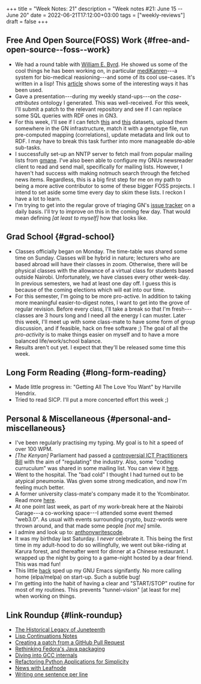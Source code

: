 +++
title = "Week Notes: 21"
description = "Week notes #21: June 15 -- June 20"
date = 2022-06-21T17:12:00+03:00
tags = ["weekly-reviews"]
draft = false
+++

## Free And Open Source(FOSS) Work {#free-and-open-source--foss--work}

-   We had a round table with [William E. Byrd](http://webyrd.net/).
    He showed us some of the cool things he has been working on, in particular [mediKanren](https://github.com/webyrd/mediKanren)---a system for bio-medical reasioning---and some of its cool use-cases.
    It's written in a lisp!
    This [article](https://www.techtimes.com/articles/264042/20210811/ai-known-medikanren-helps-find-treatment-rare-neuro-condition-other-illness.htm) shows some of the interesting ways it has been used.
-   Gave a presentation---during my weekly stand-ups---on the _case-attributes_ ontology I generated. This was well-received.
    For this week, I'll submit a patch to the relevant repository and see if I can replace some SQL queries with RDF ones in GN3.
-   For this week, I'll see if I can fetch [this](https://www.jax.org/research-and-faculty/resources/mouse-phenome-database) and [this](https://phenome.jax.org/search/details/archives?searchterm=diabetes+) datasets, upload them somewhere in the GN infrastructure, match it with a genotype file, run pre-computed mapping (correlations), update metadata and link out to RDF.
    I may have to break this task further into more manageable do-able sub-tasks.
-   I successfully set-up an NNTP server to fetch mail from popular mailing lists from [gmane](https://gmane.io).
    I've also been able to configure my GNUs newsreader client to read and send mail, specifically for mailing lists.
    However, I haven't had success with making notmuch search through the fetched news items.
    Regardless, this is a big first step for me on my path to being a more active contributor to some of these bigger FOSS projects.
    I intend to set aside some time every day to skim these lists.
    I reckon I have a lot to learn.
-   I'm trying to get into the regular grove of triaging GN's [issue tracker](https://issues.genenetwork.org/) on a daily basis.
    I'll try to improve on this in the coming few day.
    That would mean defining _[at least to myself]_ how that looks like.


## Grad School {#grad-school}

-   Classes officially began on Monday.
    The time-table was shared some time on Sunday.
    Classes will be hybrid in nature; lecturers who are based abroad will have their classes in zoom.
    Otherwise, there will be physical classes with the allowance of a virtual class for students based outside Nairobi.
    Unfortunately, we have classes every other week-day.
    In previous semesters, we had at least one day off.
    I guess this is because of the coming elections which will eat into our time.
-   For this semester, I'm going to be more pro-active.
    In addition to taking more meaningful easier-to-digest notes, I want to get into the grove of regular revision.
    Before every class, I'll take a break so that I'm fresh---classes are 3 hours long and I need all the energy I can muster.
    Later this week, I'll meet up with some class-mate to have some form of group discussion, and if feasible, hack on free software ;)
    The goal of all the _pro-activity_ is to make things easier on myself and to have a more balanced life/work/school balance.
-   Results aren't out yet.
    I expect that they'll be released some time this week.


## Long Form Reading {#long-form-reading}

-   Made little progress in: "Getting All The Love You Want" by Harville Hendrix.
-   Tried to read SICP.
    I'll put a more concerted effort this week ;)


## Personal &amp; Miscellaneous {#personal-and-miscellaneous}

-   I've been regularly practising my typing.
    My goal is to hit a speed of over 100 WPM.
-   _[The Kenyan]_ Parliament had passed a [controversial ICT Practitioners Bill](https://techweez.com/2022/06/09/parliament-has-passed-the-controversial-ict-practitioners-bill/) with the aim of "regulating" the industry.
    Also, some "coding curruculum" was shared in some mailing list.
    You can view it [here](https://drive.google.com/file/d/1DLJ2Ss6ZFWaQDQuV5TYbM4wgm7CFx5gj/view?usp=drive_web).
-   Went to the hospital. The "bad cold" I thought I had turned out to be atypical pneumonia.
    Was given some strong medication, and now I'm feeling much better.
-   A former university class-mate's company made it to the Ycombinator. Read more [here](https://www.ycombinator.com/companies/patika).
-   At one point last week, as part of my work-break here at the Nairobi Garage---a co-working space---I attended some event themed "web3.0".
    As usual with events surrounding crypto, buzz-words were thrown around, and that made some people _[not me]_ smile.
-   I admire and look up to: [anthonywritescode](https://www.youtube.com/channel/UC46xhU1EH7aywEgvA9syS3w).
-   It was my birthday last Saturday.
    I _never_ celebrate it.
    This being the first time in my adult-hood to do so willingfully, we went out bike-riding at Karura forest, and thereafter went for dinner at a Chinese restaurant.
    I wrapped up the night by going to a game-night hosted by a dear friend.
    This was mad fun!
-   This little [hack](https://github.com/BonfaceKilz/emacs.d/commit/f6b3421f7820f6f8774e90100216bf15f5030c95) sped up my GNU Emacs signifantly.
    No more calling home (elpa/melpa) on start-up.
    Such a subtle bug!
-   I'm getting into the habit of having a clear and "START/STOP" routine for most of my routines.
    This prevents "tunnel-vision" [at least for me] when working on things.


## Link Roundup {#link-roundup}

-   [The Historical Legacy of Juneteenth](https://nmaahc.si.edu/explore/stories/historical-legacy-juneteenth)
-   [Lisp Continuations Notes](http://tmp.barzilay.org/cont.txt)
-   [Creating a patch from a GitHub Pull Request](https://coderwall.com/p/6aw72a/creating-patch-from-github-pull-request)
-   [Rethinking Fedora's Java packaging](https://lwn.net/Articles/897198/)
-   [Diving into GCC internals](https://lwn.net/Articles/897750/)
-   [Refactoring Python Applications for Simplicity](https://realpython.com/python-refactoring/)
-   [News with Leafnode](https://www.techrepublic.com/article/news-with-leafnode/)
-   [Writing one sentence per line](https://sive.rs/1s)
